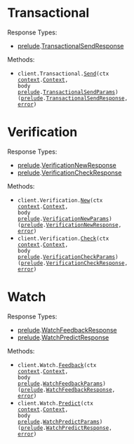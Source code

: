 # Transactional

Response Types:

- <a href="https://pkg.go.dev/github.com/prelude-so/go-sdk">prelude</a>.<a href="https://pkg.go.dev/github.com/prelude-so/go-sdk#TransactionalSendResponse">TransactionalSendResponse</a>

Methods:

- <code title="post /v2/transactional">client.Transactional.<a href="https://pkg.go.dev/github.com/prelude-so/go-sdk#TransactionalService.Send">Send</a>(ctx <a href="https://pkg.go.dev/context">context</a>.<a href="https://pkg.go.dev/context#Context">Context</a>, body <a href="https://pkg.go.dev/github.com/prelude-so/go-sdk">prelude</a>.<a href="https://pkg.go.dev/github.com/prelude-so/go-sdk#TransactionalSendParams">TransactionalSendParams</a>) (<a href="https://pkg.go.dev/github.com/prelude-so/go-sdk">prelude</a>.<a href="https://pkg.go.dev/github.com/prelude-so/go-sdk#TransactionalSendResponse">TransactionalSendResponse</a>, <a href="https://pkg.go.dev/builtin#error">error</a>)</code>

# Verification

Response Types:

- <a href="https://pkg.go.dev/github.com/prelude-so/go-sdk">prelude</a>.<a href="https://pkg.go.dev/github.com/prelude-so/go-sdk#VerificationNewResponse">VerificationNewResponse</a>
- <a href="https://pkg.go.dev/github.com/prelude-so/go-sdk">prelude</a>.<a href="https://pkg.go.dev/github.com/prelude-so/go-sdk#VerificationCheckResponse">VerificationCheckResponse</a>

Methods:

- <code title="post /v2/verification">client.Verification.<a href="https://pkg.go.dev/github.com/prelude-so/go-sdk#VerificationService.New">New</a>(ctx <a href="https://pkg.go.dev/context">context</a>.<a href="https://pkg.go.dev/context#Context">Context</a>, body <a href="https://pkg.go.dev/github.com/prelude-so/go-sdk">prelude</a>.<a href="https://pkg.go.dev/github.com/prelude-so/go-sdk#VerificationNewParams">VerificationNewParams</a>) (<a href="https://pkg.go.dev/github.com/prelude-so/go-sdk">prelude</a>.<a href="https://pkg.go.dev/github.com/prelude-so/go-sdk#VerificationNewResponse">VerificationNewResponse</a>, <a href="https://pkg.go.dev/builtin#error">error</a>)</code>
- <code title="post /v2/verification/check">client.Verification.<a href="https://pkg.go.dev/github.com/prelude-so/go-sdk#VerificationService.Check">Check</a>(ctx <a href="https://pkg.go.dev/context">context</a>.<a href="https://pkg.go.dev/context#Context">Context</a>, body <a href="https://pkg.go.dev/github.com/prelude-so/go-sdk">prelude</a>.<a href="https://pkg.go.dev/github.com/prelude-so/go-sdk#VerificationCheckParams">VerificationCheckParams</a>) (<a href="https://pkg.go.dev/github.com/prelude-so/go-sdk">prelude</a>.<a href="https://pkg.go.dev/github.com/prelude-so/go-sdk#VerificationCheckResponse">VerificationCheckResponse</a>, <a href="https://pkg.go.dev/builtin#error">error</a>)</code>

# Watch

Response Types:

- <a href="https://pkg.go.dev/github.com/prelude-so/go-sdk">prelude</a>.<a href="https://pkg.go.dev/github.com/prelude-so/go-sdk#WatchFeedbackResponse">WatchFeedbackResponse</a>
- <a href="https://pkg.go.dev/github.com/prelude-so/go-sdk">prelude</a>.<a href="https://pkg.go.dev/github.com/prelude-so/go-sdk#WatchPredictResponse">WatchPredictResponse</a>

Methods:

- <code title="post /v2/watch/feedback">client.Watch.<a href="https://pkg.go.dev/github.com/prelude-so/go-sdk#WatchService.Feedback">Feedback</a>(ctx <a href="https://pkg.go.dev/context">context</a>.<a href="https://pkg.go.dev/context#Context">Context</a>, body <a href="https://pkg.go.dev/github.com/prelude-so/go-sdk">prelude</a>.<a href="https://pkg.go.dev/github.com/prelude-so/go-sdk#WatchFeedbackParams">WatchFeedbackParams</a>) (<a href="https://pkg.go.dev/github.com/prelude-so/go-sdk">prelude</a>.<a href="https://pkg.go.dev/github.com/prelude-so/go-sdk#WatchFeedbackResponse">WatchFeedbackResponse</a>, <a href="https://pkg.go.dev/builtin#error">error</a>)</code>
- <code title="post /v2/watch/predict">client.Watch.<a href="https://pkg.go.dev/github.com/prelude-so/go-sdk#WatchService.Predict">Predict</a>(ctx <a href="https://pkg.go.dev/context">context</a>.<a href="https://pkg.go.dev/context#Context">Context</a>, body <a href="https://pkg.go.dev/github.com/prelude-so/go-sdk">prelude</a>.<a href="https://pkg.go.dev/github.com/prelude-so/go-sdk#WatchPredictParams">WatchPredictParams</a>) (<a href="https://pkg.go.dev/github.com/prelude-so/go-sdk">prelude</a>.<a href="https://pkg.go.dev/github.com/prelude-so/go-sdk#WatchPredictResponse">WatchPredictResponse</a>, <a href="https://pkg.go.dev/builtin#error">error</a>)</code>

